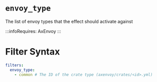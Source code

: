 # `envoy_type`

The list of envoy types that the effect should activate against

:::infoRequires:
AxEnvoy
:::
# Filter Syntax
```yaml
filters:
  envoy_type:
    - common # The ID of the crate type (axenvoy/crates/<id>.yml)
```
